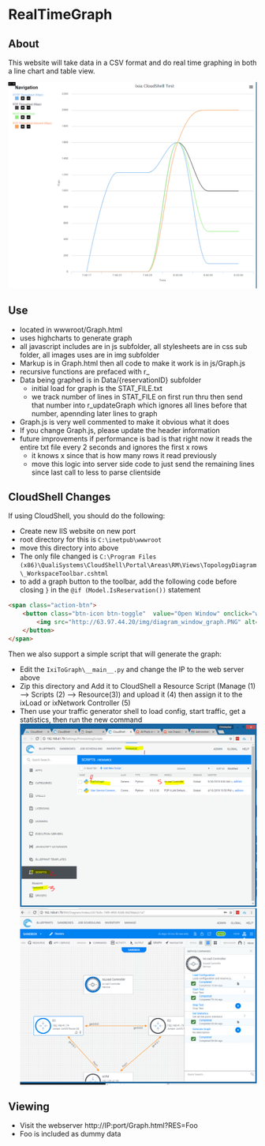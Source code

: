 # RealTimeGraph

## About
This website will take data in a CSV format and do real time graphing in both a line chart and table view.

![](SS/SS01.PNG)

## Use
* located in wwwroot/Graph.html
* uses highcharts to generate graph
* all javascript includes are in js subfolder, all stylesheets are in css sub folder, all images uses are in img subfolder
* Markup is in Graph.html then all code to make it work is in js/Graph.js
* recursive functions are prefaced with r_
* Data being graphed is in Data/{reservationID} subfolder
	* initial load for graph is the STAT_FILE.txt
	* we track number of lines in STAT_FILE on first run thru then send that number into r_updateGraph which ignores all lines before that number, apennding later lines to graph
* Graph.js is very well commented to make it obvious what it does
* If you change Graph.js, please update the header information
* future improvements if performance is bad is that right now it reads the entire txt file every 2 seconds and ignores the first x rows 
	* it knows x since that is how many rows it read previously
	* move this logic into server side code to just send the remaining lines since last call to less to parse clientside

## CloudShell Changes
If using CloudShell, you should do the following:

* Create new IIS website on new port
* root directory for this is `C:\inetpub\wwwroot`
* move this directory into above
* The only file changed is `C:\Program Files (x86)\QualiSystems\CloudShell\Portal\Areas\RM\Views\TopologyDiagram\_WorkspaceToolbar.cshtml`
* to add a graph button to the toolbar, add the following code before closing `}` in the `@if (Model.IsReservation())` statement 

```html
<span class="action-btn">
    <button class="btn-icon btn-toggle"  value="Open Window" onclick="window.open('http://63.97.44.20/Graph.html?RES=@Model.Id')">
        <img src="http://63.97.44.20/img/diagram_window_graph.PNG" alt="submit" /> Graph
    </button>
</span>
```

Then we also support a simple script that will generate the graph:
* Edit the `IxiToGraph\__main__.py` and change the IP to the web server above
* Zip this directory and Add it to CloudShell a Resource Script (Manage (1) --> Scripts (2) --> Resource(3)) and upload it (4) then assign it to the ixLoad or ixNetwork Controller (5)
* Then use your traffic generator shell to load config, start traffic, get a statistics, then run the new command
![](SS/SS02.PNG)
![](SS/SS03.PNG)

## Viewing 
* Visit the webserver http://IP:port/Graph.html?RES=Foo 
* Foo is included as dummy data